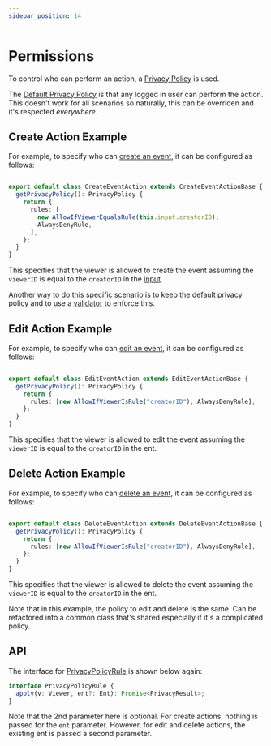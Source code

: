 ```yaml
---
sidebar_position: 14
---
```


# Permissions
To control who can perform an action, a [Privacy Policy](/docs/core-concepts/privacy-policy) is used.

The [Default Privacy Policy](/docs/actions/action#default-privacy-policy) is that any logged in user can perform the action. This doesn't work for all scenarios so naturally, this can be overriden and it's respected *everywhere*.


## Create Action Example
For example, to specify who can [create an event](/docs/actions/create-action), it can be configured as follows:

```ts title="src/ent/event/actions/create_event_action.ts"

export default class CreateEventAction extends CreateEventActionBase {
  getPrivacyPolicy(): PrivacyPolicy {
    return {
      rules: [
        new AllowIfViewerEqualsRule(this.input.creatorID),
        AlwaysDenyRule,
      ],
    };
  }
}
```
This specifies that the viewer is allowed to create the event assuming the `viewerID` is equal to the `creatorID` in the [input](/docs/actions/input).

Another way to do this specific scenario is to keep the default privacy policy and to use a [validator](/docs/actions/validators) to enforce this.

## Edit Action Example
For example, to specify who can [edit an event](/docs/actions/edit-action), it can be configured as follows:

```ts title="src/ent/event/actions/edit_event_action.ts"

export default class EditEventAction extends EditEventActionBase {
  getPrivacyPolicy(): PrivacyPolicy {
    return {
      rules: [new AllowIfViewerIsRule("creatorID"), AlwaysDenyRule],
    };
  }
}
```

This specifies that the viewer is allowed to edit the event assuming the `viewerID` is equal to the `creatorID` in the ent.

## Delete Action Example
For example, to specify who can [delete an event](/docs/actions/delete-action), it can be configured as follows:

```ts title="src/ent/event/actions/delete_event_action.ts"

export default class DeleteEventAction extends DeleteEventActionBase {
  getPrivacyPolicy(): PrivacyPolicy {
    return {
      rules: [new AllowIfViewerIsRule("creatorID"), AlwaysDenyRule],
    };
  }
}
```

This specifies that the viewer is allowed to delete the event assuming the `viewerID` is equal to the `creatorID` in the ent.

Note that in this example, the policy to edit and delete is the same. Can be refactored into a common class that's shared especially if it's a complicated policy.


## API
The interface for [PrivacyPolicyRule](/docs/core-concepts/privacy-policy#privacypolicyrule) is shown below again:

```ts
interface PrivacyPolicyRule {
  apply(v: Viewer, ent?: Ent): Promise<PrivacyResult>;
}
```
Note that the 2nd parameter here is optional. For create actions, nothing is passed for the `ent` parameter. However, for edit and delete actions, the existing ent is passed a second parameter.
